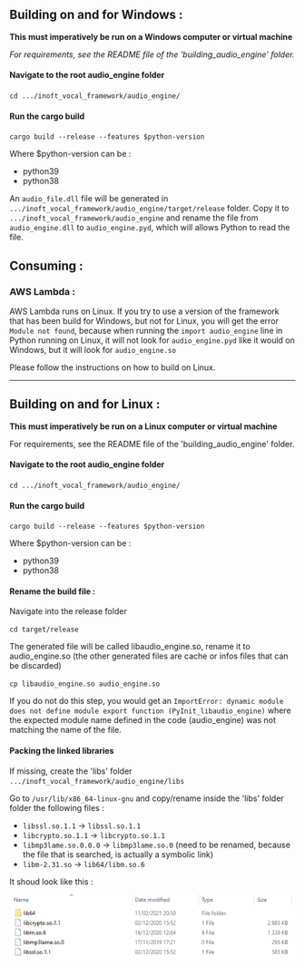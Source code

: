 ## Building on and for Windows :

**This must imperatively be run on a Windows computer or virtual machine**

*For requirements, see the README file of the 'building_audio_engine' folder.*


#### Navigate to the root audio_engine folder

`cd .../inoft_vocal_framework/audio_engine/`

#### Run the cargo build 

`cargo build --release --features $python-version`

Where $python-version can be :

- python39
- python38

An `audio_file.dll` file will be generated in `.../inoft_vocal_framework/audio_engine/target/release` folder. Copy it to `.../inoft_vocal_framework/audio_engine` and rename the file from `audio_engine.dll` to `audio_engine.pyd`, which will allows Python to read the file.



## Consuming :

### AWS Lambda :

AWS Lambda runs on Linux. If you try to use a version of the framework that has been build for Windows, but not for Linux, you will get the error `Module not found`, because when running the `import audio_engine` line in Python running on Linux, it will not look for `audio_engine.pyd` like it would on Windows, but it will look for `audio_engine.so`

Please follow the instructions on how to build on Linux. 



---



## Building on and for Linux :

**This must imperatively be run on a Linux computer or virtual machine**

For requirements, see the README file of the 'building_audio_engine' folder.

#### Navigate to the root audio_engine folder

`cd .../inoft_vocal_framework/audio_engine/`

#### Run the cargo build 

`cargo build --release --features $python-version`

Where $python-version can be :

- python39
- python38

#### Rename the build file : 

Navigate into the release folder

`cd target/release` 

The generated file will be called libaudio_engine.so, rename it to audio_engine.so (the other generated files are cache or infos files that can be discarded)

`cp libaudio_engine.so audio_engine.so` 

If you do not do this step, you would  get an `ImportError: dynamic module does not define module export function (PyInit_libaudio_engine)` where the expected module name defined in the code (audio_engine) was not matching the name of the file.

#### Packing the linked libraries

If missing, create the 'libs' folder `.../inoft_vocal_framework/audio_engine/libs`

Go to `/usr/lib/x86_64-linux-gnu` and copy/rename inside the 'libs' folder folder the following files : 

- `libssl.so.1.1` -> `libssl.so.1.1`
- `libcrypto.so.1.1` -> `libcrypto.so.1.1`
- `libmp3lame.so.0.0.0` -> `libmp3lame.so.0` (need to be renamed, because the file that is searched, is actually a symbolic link)
- `libm-2.31.so` -> `lib64/libm.so.6`

It shoud look like this : 

![](assets/LinuxLibsFolderContent.PNG)






